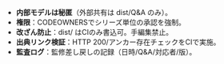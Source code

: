 - **内部モデルは秘匿**（外部共有は dist/Q&A のみ）。
- **権限**：CODEOWNERSでシリーズ単位の承認を強制。
- **改ざん防止**：dist/ はCIのみ書込可。手編集禁止。
- **出典リンク検証**：HTTP 200/アンカー存在チェックをCIで実施。
- **監査ログ**：監修差し戻しの記録（日時/Q&A/対応者/版）。

